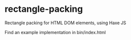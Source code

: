 rectangle-packing
=================

Rectangle packing for HTML DOM elements, using Haxe JS

Find an example implementation in bin/index.html